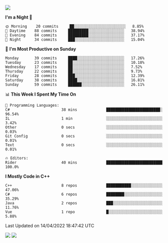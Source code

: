 ![](https://komarev.com/ghpvc/?username=lilpidgey&color=red)
<!--START_SECTION:waka-->
**I'm a Night 🦉** 

```text
🌞 Morning    20 commits     ██░░░░░░░░░░░░░░░░░░░░░░░   8.85% 
🌆 Daytime    88 commits     █████████░░░░░░░░░░░░░░░░   38.94% 
🌃 Evening    84 commits     █████████░░░░░░░░░░░░░░░░   37.17% 
🌙 Night      34 commits     ███░░░░░░░░░░░░░░░░░░░░░░   15.04%

```
📅 **I'm Most Productive on Sunday** 

```text
Monday       39 commits     ████░░░░░░░░░░░░░░░░░░░░░   17.26% 
Tuesday      23 commits     ██░░░░░░░░░░░░░░░░░░░░░░░   10.18% 
Wednesday    17 commits     ██░░░░░░░░░░░░░░░░░░░░░░░   7.52% 
Thursday     22 commits     ██░░░░░░░░░░░░░░░░░░░░░░░   9.73% 
Friday       28 commits     ███░░░░░░░░░░░░░░░░░░░░░░   12.39% 
Saturday     38 commits     ████░░░░░░░░░░░░░░░░░░░░░   16.81% 
Sunday       59 commits     ██████░░░░░░░░░░░░░░░░░░░   26.11%

```


📊 **This Week I Spent My Time On** 

```text
💬 Programming Languages: 
C#                       38 mins             ████████████████████████░   96.54% 
IL                       1 min               ░░░░░░░░░░░░░░░░░░░░░░░░░   3.42% 
Other                    0 secs              ░░░░░░░░░░░░░░░░░░░░░░░░░   0.03% 
Git Config               0 secs              ░░░░░░░░░░░░░░░░░░░░░░░░░   0.01% 
Text                     0 secs              ░░░░░░░░░░░░░░░░░░░░░░░░░   0.01%

🔥 Editors: 
Rider                    40 mins             █████████████████████████   100.0%

```

**I Mostly Code in C++** 

```text
C++                      8 repos             ███████████░░░░░░░░░░░░░░   47.06% 
C#                       6 repos             ████████░░░░░░░░░░░░░░░░░   35.29% 
Java                     2 repos             ███░░░░░░░░░░░░░░░░░░░░░░   11.76% 
Vue                      1 repo              █░░░░░░░░░░░░░░░░░░░░░░░░   5.88%

```



 Last Updated on 14/04/2022 18:47:42 UTC
<!--END_SECTION:waka-->
![](https://hit.yhype.me/github/profile?user_id=42968544)
![](https://komarev.com/ghpvc/?lilpidgey)
